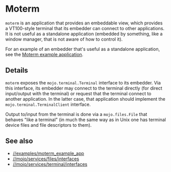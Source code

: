 # Moterm

`moterm` is an application that provides an embeddable view, which provides a
VT100-style terminal that its embedder can connect to other applications. It is
not useful as a standalone application (embedded by something, like a window
manager, that is not aware of how to control it).

For an example of an embedder that's useful as a standalone application, see the
[Moterm example application](../../examples/moterm_example_app).

## Details

`moterm` exposes the `mojo.terminal.Terminal` interface to its embedder. Via
this interface, its embedder may connect to the terminal directly (for direct
input/output with the terminal) or request that the terminal connect to another
application. In the latter case, that application should implement the
`mojo.terminal.TerminalClient` interface.

Output to/input from the terminal is done via a `mojo.files.File` that behaves
"like a terminal" (in much the same way as in Unix one has terminal device
files and file descriptors to them).

## See also

* [//examples/moterm_example_app](../../examples/moterm_example_app)
* [//mojo/services/files/interfaces](../../mojo/services/files/interfaces)
* [//mojo/services/terminal/interfaces](../../mojo/services/terminal/interfaces)
